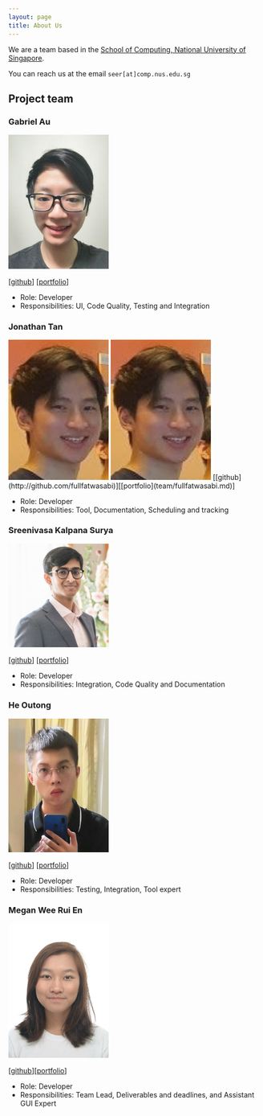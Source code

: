 ```yaml
---
layout: page
title: About Us
---
```


We are a team based in the [School of Computing, National University of Singapore](http://www.comp.nus.edu.sg).

You can reach us at the email `seer[at]comp.nus.edu.sg`

## Project team

[comment]: <> (### John Doe)

[comment]: <> (<img src="images/johndoe.png" width="200px">)

[comment]: <> ([[homepage]&#40;http://www.comp.nus.edu.sg/~damithch&#41;])

[comment]: <> ([[github]&#40;https://github.com/johndoe&#41;])

[comment]: <> ([[portfolio]&#40;team/johndoe.md&#41;])

[comment]: <> (* Role: Project Advisor)

### Gabriel Au

<img src="images/gabau.png" width="200px">

[[github](http://github.com/Gabau)]
[[portfolio](team/gabau.md)]

* Role: Developer
* Responsibilities: UI, Code Quality, Testing and Integration

### Jonathan Tan
<img src="images/fullfatwasabi.png" width="200px">

<img src="images/fullfatwasabi.png" width="200px">
[[github](http://github.com/fullfatwasabi)][[portfolio](team/fullfatwasabi.md)]

* Role: Developer
* Responsibilities: Tool, Documentation, Scheduling and tracking

### Sreenivasa Kalpana Surya

<img src="images/tetrerox.png" width="200px">

[[github](http://github.com/tetrerox)]
[[portfolio](team/tetrerox.md)]

* Role: Developer
* Responsibilities: Integration, Code Quality and Documentation

### He Outong

<img src="images/irvinghe000.png" width="200px">

[[github](http://github.com/IrvingHe000)]
[[portfolio](team/outong.md)]

* Role: Developer
* Responsibilities: Testing, Integration, Tool expert

### Megan Wee Rui En

<img src="images/mweeruien.png" width="200px">

[[github](http://github.com/mweeruien)][[portfolio](team/mweeruien.md)]

* Role: Developer
* Responsibilities: Team Lead, Deliverables and deadlines, and Assistant GUI Expert
